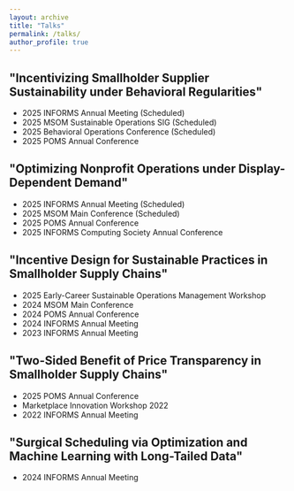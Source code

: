 ```yaml
---
layout: archive
title: "Talks"
permalink: /talks/
author_profile: true
---
```


## "Incentivizing Smallholder Supplier Sustainability under Behavioral Regularities"
* 2025 INFORMS Annual Meeting (Scheduled)
* 2025 MSOM Sustainable Operations SIG (Scheduled)
* 2025 Behavioral Operations Conference (Scheduled)
* 2025 POMS Annual Conference
  
## "Optimizing Nonprofit Operations under Display-Dependent Demand"
* 2025 INFORMS Annual Meeting (Scheduled)
* 2025 MSOM Main Conference (Scheduled)
* 2025 POMS Annual Conference
* 2025 INFORMS Computing Society Annual Conference
  
## "Incentive Design for Sustainable Practices in Smallholder Supply Chains"
* 2025 Early-Career Sustainable Operations Management Workshop
* 2024 MSOM Main Conference
* 2024 POMS Annual Conference
* 2024 INFORMS Annual Meeting
* 2023 INFORMS Annual Meeting

## "Two-Sided Benefit of Price Transparency in Smallholder Supply Chains"
* 2025 POMS Annual Conference
* Marketplace Innovation Workshop 2022
* 2022 INFORMS Annual Meeting
  
## "Surgical Scheduling via Optimization and Machine Learning with Long-Tailed Data"
* 2024 INFORMS Annual Meeting
